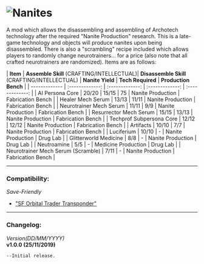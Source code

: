 ![Nanites](https://i.imgur.com/mqmV1Ub.png)  
========
A mod which allows the disassembling and assembling of Archotech technology after the required "Nanite Production" research. This is a late-game technology and objects will produce nanites upon being disassembled. There is also a "scrambling" recipe included which allows players to randomly change neurotrainers... for a price (also note that all crafted neurotrainers are randomized). Items are as follows:

| **Item** | **Assemble Skill** (CRAFTING/INTELLECTUAL)| **Disassemble Skill** (CRAFTING/INTELLECTUAL) | **Nanite Yield** | **Tech Required** | **Production Bench**  |
| ------------- | :-------------: | :-------------: | :-------------: | :-------------: |
| AI Persona Core  | 20/20  | 15/15  | 75 | Nanite Production | Fabrication Bench |
| Healer Mech Serum  | 13/13  | 11/11  | Nanite Production  | Fabrication Bench |
| Neurotrainer Mech Serum  | 11/11  | 9/9  | Nanite Production  | Fabrication Bench |
| Resurrector Mech Serum  | 15/15  | 13/13  | Nanite Production  | Fabrication Bench |
| Techprof Subpersona Core  | 12/12  | 12/12  | Nanite Production  | Fabrication Bench |
| Artifacts  | 10/10  | 7/7  | Nanite Production  | Fabrication Bench |
| Luciferium  | 10/10  | -  | Nanite Production  | Drug Lab |
| Glitterworld Medicine  | 8/8  | -  | Nanite Production  | Drug Lab |
| Neutroamine  | 5/5  | -  | Medicine Production  | Drug Lab |
| Neurotrainer Mech Serum (Scramble) | 7/11  | -  | Nanite Production  | Fabrication Bench |

----------------------------------
### Compatibility:
*Save-Friendly*
- ["SF Orbital Trader Transponder"](https://steamcommunity.com/sharedfiles/filedetails/?id=1301120711)

----------------------------------
### Changelog:
_Version(DD/MM/YYYY)_  
**v1.0.0 (25/11/2019)**
```
--Initial release.
```
